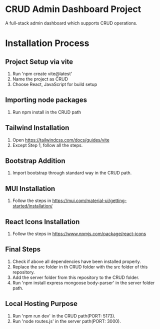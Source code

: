 # CRUD Admin Dashboard Project
A full-stack admin dashboard which supports CRUD operations.

# Installation Process

## Project Setup via vite
1. Run 'npm create vite@latest'
2. Name the project as CRUD
3. Choose React, JavaScript for build setup

## Importing node packages
1. Run npm install in the CRUD path

## Tailwind Installation
1. Open https://tailwindcss.com/docs/guides/vite
2. Except Step 1, follow all the steps.

## Bootstrap Addition
1. Import bootstrap through standard way in the CRUD path.

## MUI Installation
1. Follow the steps in https://mui.com/material-ui/getting-started/installation/

## React Icons Installation
1. Follow the steps in https://www.npmjs.com/package/react-icons

## Final Steps
1. Check if above all dependencies have been installed properly.
2. Replace the src folder in th CRUD folder with the src folder of this repository.
3. Add the server folder from this repository to the CRUD folder.
4. Run 'npm install express mongoose body-parser' in the server folder path.

## Local Hosting Purpose
1. Run 'npm run dev' in the CRUD path(PORT: 5173).
2. Run 'node routes.js' in the server path(PORT: 3000).


   
